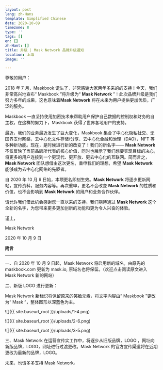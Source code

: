 ```yaml
---
layout: post
lang: zh-Hans
template: Simplified Chinese
date: 2020-10-09
timezone: 8
type: ''
tags: []
en: []
zh-Hant: []
title: 升级 | Mask Network 品牌升级通知
location: 上海
image: ''

---
```

尊敬的用户：

2018 年 7 月，Maskbook 诞生了，非常感谢大家两年多来的的支持！今天，我们非常高兴地宣布“ Maskbook ”将升级为“ **Mask Network** ”！此次品牌升级是我们努力多年的成果，这也意味着**Mask Network** 将在未来为用户提供更加优质，广泛的服务。

Maskbook 一直坚持使用加密技术来帮助用户保护自己数据的控制权和财务的自主权，在这样的努力下，Maskbook 获得了世界各地用户的支持。

最近，我们的业务最近发生了巨大变化，Maskbook 集合了中心化隐私社交、无国界支付网络，去中心化文件存储/分享、去中心化金融和治理（DAO），NFT 等多种新功能。现在，是时候进行新的改变了！我们的新名字—— **Mask Network** 不仅反映了当前品牌所代表的核心价值，同时也展示了我们想要实现目标的决心，将更多的用户连接到一个更现代、更开放、更去中心化的互联网。简而言之，**Mask Network** 团队想借由这次更名，重申我们的理想，希望 **Mask Network** 能够成为去中心化网络的先驱者。

自 2020 年 10 月 9 日始，本项更名即刻生效。**Mask Network** 将逐步更新网站，宣传资料，服务内容等。再次重申，更名不会改变 **Mask Network** 的性质和价值，也不会影响到 **Mask Network** 的用户和业务合作伙伴。

请允许我们借此机会感谢您一直以来的支持。我们期待通过 **Mask Network** 这个全新的名字，为您带来更多更加创新的功能和更为令人兴奋的体验。

谨上，

Mask Network

2020 年 10 月 9 日

**附言**

***

一、自 2020 年 10 月 9 日起，Mask Network 将启用新的域名，由原先的 maskbook.com 更新为 mask.io, 原域名也将保留。（欢迎点击阅读原文进入Mask Network 新的网站）

二、新版 LOGO 进行更新：

Mask Network 新标识将保留原来的笑脸元素，将文字内容由“ Maskbook ”更改为“ Mask ”，整体图形以深蓝色为主。

![]({{ site.baseurl_root }}/uploads/1-4.png)

![]({{ site.baseurl_root }}/uploads/2-6.png)

![]({{ site.baseurl_root }}/uploads/3-5.png)

三、Mask Network 在运营宣传实工作中，将逐步从旧版品牌，LOGO ，网址向新版品牌，LOGO，网址进行过渡更改。Mask Network 的官方宣传渠道将在近期更改为最新的品牌，LOGO。

未来，也请多多支持 Mask Network。